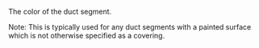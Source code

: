 The color of the duct segment.

Note: This is typically used for any duct segments with a painted surface which is not otherwise specified as a covering.
